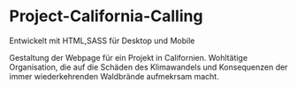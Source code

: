# Project-California-Calling
Entwickelt mit HTML,SASS für Desktop und Mobile

Gestaltung der Webpage für ein Projekt in Californien. Wohltätige Organisation, die auf die Schäden des Klimawandels und 
Konsequenzen der immer wiederkehrenden Waldbrände aufmekrsam macht.

